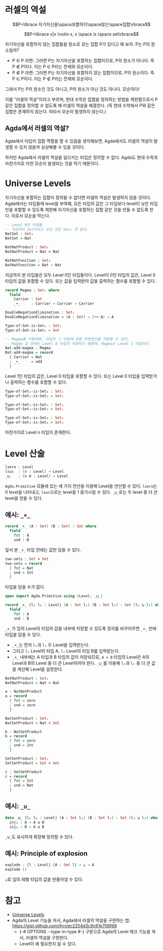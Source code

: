 
# 러셀의 역설
$$P=\lbrace 자기자신을\space포함하지\space않는\space집합\rbrace$$

$$P=\lbrace x|x \notin x, x \space is \space set\rbrace$$

자기자신을 포함하지 않는 집합들을 원소로 갖는 집합 P가 있다고 해 보자. P는 P의 원소일까?

- P ∈ P 라면: 그러면 P는 자기자신을 포함하는 집합이므로, P의 원소가 아니다. 즉 P ∉ P이다. 이는 P ∈ P라는 전제와 모순이다.
- P ∉ P 라면: 그러면 P는 자기자신을 포함하지 않는 집합이므로, P의 원소이다. 즉 P ∈ P이다. 이는 P ∉ P라는 전제와 모순이다.

그래서 P는 P의 원소인 것도 아니고, P의 원소가 아닌 것도 아니다. 모순이다!

이를 "러셀의 역설"이라고 부르며, 현대 수학은 집합을 정의하는 방법을 제한함으로서 P 같은 집합을 정의할 수 없도록 해 러셀의 역설을 해결한다. (즉 현대 수학에서 P와 같은 집합은 존재하지 않는다. 따라서 모순이 발생하지 않는다.)

## Agda에서 러셀의 역설?
Agda에서 타입이 집합 역할을 할 수 있음을 생각해보면, Agda에서도 러셀의 역설이 발생할 수 있지 않을까 상상해볼 수 있을 것이다.

하지만 Agda에서 러셀의 역설을 일으키는 타입은 정의할 수 없다. Agda도 현대 수학과 마찬가지로 이런 모순이 발생되는 것을 막기 때문이다.

# Universe Levels
자기자신을 포함하는 집합이 정의될 수 없다면 러셀의 역설은 발생하지 않을 것이다. Agda에서는 타입들에 level을 부여해, 모든 타입의 값은 그 타입보다 level이 낮은 타입만을 포함할 수 있도록 제한해 자기자신을 포함하는 집합 같은 것을 만들 수 없도록 한다. 이로서 모순을 막는다.

```agda
-- Level 0인 타입들
-- 지금까지 Set이라고 쓰던 것은 Set₀ 과 같다.
NatSet : Set₀
NatSet = Nat

NatNatProduct : Set₀
NatNatProduct = Nat × Nat

NatNatFunction : Set₀
NatNatFunction = Nat → Nat
```
지금까지 본 타입들은 모두 Level 0인 타입들이다. Level이 0인 타입의 값은, Level 0 타입의 값을 포함할 수 있다. 또는 값을 입력받아 값을 출력하는 함수를 포함할 수 있다.

```agda
record Magma : Set₁ where
  field
    Carrier : Set
    _∙_     : Carrier → Carrier → Carrier

DoubleNegationElimination : Set₁
DoubleNegationElimination = (A : Set) → (¬¬ A) → A

Type-of-Set-is-Set₁ : Set₁
Type-of-Set-is-Set₁ = Set

-- Magma를 이용하면, 타입과 그 타입에 관한 이항연산을 저장할 수 있다.
-- Magma 값 안에는 Level 0 타입이 저장되기 때문에, Magma는 Level 1 타입이다.
Nat-add-magma : Magma
Nat-add-magma = record
  { Carrier = Nat
  ; _∙_     = add
  }
```
Level 1인 타입의 값은, Level 0 타입을 포함할 수 있다. 또는 Level 0 타입을 입력받거나 출력하는 함수를 포함할 수 있다.

```agda
Type-of-Set₁-is-Set₂ : Set₂
Type-of-Set₁-is-Set₂ = Set₁

Type-of-Set₂-is-Set₃ : Set₃
Type-of-Set₂-is-Set₃ = Set₂

Type-of-Set₃-is-Set₄ : Set₄
Type-of-Set₃-is-Set₄ = Set₃
```
마찬가지로 Level n 타입이 존재한다.

# Level 산술
```agda
lzero : Level
lsuc  : (n : Level) → Level
_⊔_   : (n m : Level) → Level
```
`Agda.Primitive` 모듈에 있는 세 가지 연산을 이용해 Level을 연산할 수 있다. `lzero`는 0 level을 나타내고, `lsuc`으로는 level을 1 증가시킬 수 있다. `_⊔_`로는 두 level 중 더 큰 level을 얻을 수 있다.

## 예시: `_×_`
```agda
record _×_ (A : Set) (B : Set) : Set where
  field
    fst : A
    snd : B
```
앞서 본 `_×_` 타입 안에는 값만 담을 수 있다.

```agda
two-sets : Set × Set
two-sets = record
  { fst = Nat
  ; snd = Int
  }
```
타입을 담을 수가 없다.

```agda
open import Agda.Primitive using (Level; _⊔_)

record _×_ {l₁ l₂ : Level} (A : Set l₁) (B : Set l₂) : Set (l₁ ⊔ l₂) where
  field
    fst : A
    snd : B
```
`_×_`가 임의 Level의 타입의 값을 내부에 저장할 수 있도록 정의를 바꾸어주면 `_×_` 안에 타입을 담을 수 있다.
- `_×_`는 먼저 `l₁`과 `l₂` 두 Level을 입력받는다.
- 그리고 `l₁` Level의 타입 A, `l₂` Level의 타입 B를 입력받는다.
- `_×_` 내부에는 A 타입과 B 타입의 값이 저장되므로, `A × B` 타입의 Level은 A의 Level과 B의 Level 중 더 큰 Level이어야 한다. `_⊔_`를 이용해 `l₁`과 `l₂` 중 더 큰 값을 계산해 Level을 설정한다.

```agda
NatNatProduct : Set₀
NatNatProduct = Nat × Nat

a : NatNatProduct
a = record
  { fst = zero
  ; snd = zero
  }

NatSetProduct : Set₁
NatSetProduct = Nat × Set

b : NatSetProduct
b = record
  { fst = zero
  ; snd = Int
  }

SetSetProduct : Set₁
SetSetProduct = Set × Set

c : SetSetProduct
c = record
  { fst = Int
  ; snd = Nat
  }
```

## 예시: `_⊎_`
```agda
data _⊎_ {l₁ l₂ : Level} (A : Set l₁) (B : Set l₂) : Set (l₁ ⊔ l₂) where
  inj₁ : A → A ⊎ B
  inj₂ : B → A ⊎ B
```
`_⊎_`도 유사하게 확장해 정의할 수 있다.

## 예시: Principle of explosion
```agda
explode : {l : Level} {A : Set l} → ⊥ → A
explode ()
```
`⊥`로 임의 레벨 타입의 값을 만들어낼 수 있다.

# 참고
- [Universe Levels](https://agda.readthedocs.io/en/v2.6.3/language/universe-levels.html)
- Agda의 Level 기능을 꺼서, Agda에서 러셀의 역설을 구현하는 법: https://gist.github.com/jhrr/ec2254d3c9c61e706f68
  - {-#  OPTIONS --type-in-type #-} 구문으로 Agda의 Level 체크 기능을 꺼서, 러셀의 역설을 구현한다.
  - Level이 왜 필요한지 알 수 있다.